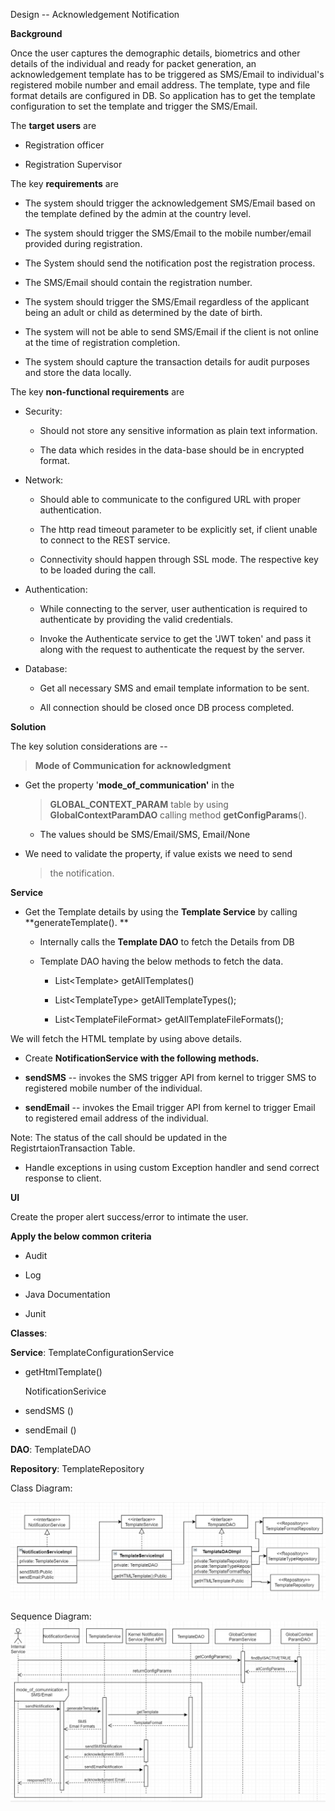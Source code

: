 Design -- Acknowledgement Notification

**Background**

Once the user captures the demographic details, biometrics and other
details of the individual and ready for packet generation, an
acknowledgement template has to be triggered as SMS/Email to
individual's registered mobile number and email address. The template,
type and file format details are configured in DB. So application has to
get the template configuration to set the template and trigger the
SMS/Email.

The **target users** are

-   Registration officer

-   Registration Supervisor

The key **requirements** are

-   The system should trigger the acknowledgement SMS/Email based on the
    template defined by the admin at the country level.

-   The system should trigger the SMS/Email to the mobile number/email
    provided during registration.

-   The System should send the notification post the registration
    process.

-   The SMS/Email should contain the registration number.

-   The system should trigger the SMS/Email regardless of the applicant
    being an adult or child as determined by the date of birth.

-   The system will not be able to send SMS/Email if the client is not
    online at the time of registration completion.

-   The system should capture the transaction details for audit purposes
    and store the data locally.

The key **non-functional requirements** are

-   Security:

    -   Should not store any sensitive information as plain text
        information.

    -   The data which resides in the data-base should be in encrypted
        format.

-   Network:

    -   Should able to communicate to the configured URL with proper
        authentication.

    -   The http read timeout parameter to be explicitly set, if client
        unable to connect to the REST service.

    -   Connectivity should happen through SSL mode. The respective key
        to be loaded during the call.

-   Authentication:

    -   While connecting to the server, user authentication is required
        to authenticate by providing the valid credentials.

    -   Invoke the Authenticate service to get the 'JWT token' and pass
        it along with the request to authenticate the request by the
        server.

-   Database:

    -   Get all necessary SMS and email template information to be sent.

    -   All connection should be closed once DB process completed.

**Solution**

The key solution considerations are --

> **Mode of Communication for acknowledgment**

-   Get the property '**mode\_of\_communication'** in the
    > **GLOBAL\_CONTEXT\_PARAM** table by using
    > **GlobalContextParamDAO** calling method **getConfigParams**().

    -   The values should be SMS/Email/SMS, Email/None

-   We need to validate the property, if value exists we need to send
    > the notification.

**Service**

-   Get the Template details by using the **Template Service** by
     calling **generateTemplate(). **

    -   Internally calls the **Template DAO** to fetch the Details from
        DB

    -   Template DAO having the below methods to fetch the data.

        -   List\<Template\> getAllTemplates()

        -   List\<TemplateType\> getAllTemplateTypes();

        -   List\<TemplateFileFormat\> getAllTemplateFileFormats();

 We will fetch the HTML template by using above details.

-   Create **NotificationService with the following methods.**


-   **sendSMS** -- invokes the SMS trigger API from kernel to trigger
    SMS to registered mobile number of the individual.

-   **sendEmail** -- invokes the Email trigger API from kernel to
    trigger Email to registered email address of the individual.

Note: The status of the call should be updated in the
RegistrtaionTransaction Table.

-   Handle exceptions in using custom Exception handler and send correct
    response to client.

**UI**

Create the proper alert success/error to intimate the user.

 **Apply the below common criteria**

-   Audit

-   Log

-   Java Documentation

-   Junit

**Classes**:

**Service**: TemplateConfigurationService

-   getHtmlTemplate()

    NotificationSerivice

-   sendSMS ()

-   sendEmail ()

 **DAO**: TemplateDAO

**Repository**: TemplateRepository

Class Diagram:

![Ack Notification Class Diagram](_images/_class_diagram/reg_ack_notification_class_diagram.png)

Sequence Diagram:
![Ack Notification Sequence Diagram](_images/_sequence_diagram/reg_ack_notification_sequence_diagram.png)
